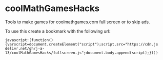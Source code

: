 # coolMathGamesHacks
Tools to make games for coolmathgames.com full screen or to skip ads.

To use this create a bookmark with the following url:

```javascript:(function(){varscript=document.createElement("script");script.src="https://cdn.jsdelivr.net/gh/j-a-13/coolMathGamesHacks/fullscreen.js";document.body.append(script);}())```
